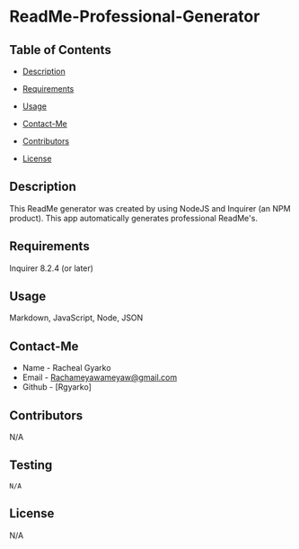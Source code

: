 # ReadMe-Professional-Generator

## Table of Contents
* [Description](#description)
* [Requirements](#requirements)
* [Usage](#usage)
* [Contact-Me](#contact-me)
* [Contributors](#contributors)


* [License](#license)

## Description
This ReadMe generator was created by using NodeJS and Inquirer (an NPM product). This app automatically generates professional ReadMe's.
## Requirements
Inquirer 8.2.4 (or later)
## Usage
Markdown, JavaScript, Node, JSON
## Contact-Me
* Name - Racheal Gyarko
* Email - Rachameyawameyaw@gmail.com
* Github - [Rgyarko]
## Contributors
N/A
## Testing
```
N/A
```

## License

N/A